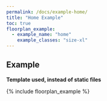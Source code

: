 ```yaml
---
permalink: /docs/example-home/
title: "Home Example"
toc: true
floorplan_example:
  - example_name: "home"
    example_classes: "size-xl"
---
```


## Example

**Template used, instead of static files**

{% include floorplan_example %}
